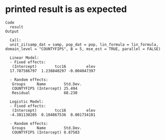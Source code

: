 # printed result is as expected

    Code
      result
    Output
      
      Call:
      unit_zi(samp_dat = samp, pop_dat = pop, lin_formula = lin_formula,      domain_level = "COUNTYFIPS", B = 5, mse_est = TRUE, parallel = FALSE)
      
      Linear Model: 
      - Fixed effects: 
       (Intercept)        tcc16         elev 
      17.787586797  1.238840297 -0.004047397 
      
      - Random effects: 
       Groups     Name        Std.Dev.
       COUNTYFIPS (Intercept) 25.494  
       Residual               68.230  
      
      Logistic Model: 
      - Fixed effects: 
       (Intercept)        tcc16         elev 
      -4.381130205  0.104867536  0.001734101 
      
      - Random effects: 
       Groups     Name        Std.Dev.
       COUNTYFIPS (Intercept) 0.87583 
      

